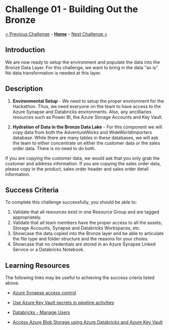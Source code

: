 # Challenge 01 - Building Out the Bronze

[< Previous Challenge](./Challenge-00.md) - **[Home](../README.md)** - [Next Challenge >](./Challenge-02.md)

## Introduction

We are now ready to setup the environment and populate the data into the Bronze Data Layer.  For this challenge, we want to bring in the data "as is".  No data transformation is needed at this layer.

## Description

1. __Environmental Setup__ - We need to setup the proper environment for the Hackathon. Thus, we need everyone on the team to have access to the Azure Synapse and Databricks environments. Also, any ancilliaries resources such as Power BI, the Azure Storage Accounts and Key Vault.

2. __Hydration of Data in the Bronze Data Lake__ - For this component we will copy data from both the AdventureWorks and WideWorldImporters database.  While there are many tables in these databases, we will ask the team to either concentrate on either the customer data or the sales order data.  There is no need to do both.

If you are copying the customer data, we would ask that you only grab the customer and address information.  If you are copying the sales order data, please copy in the product, sales order header and sales order detail information.   

## Success Criteria
To complete this challenge successfully, you should be able to:

1. Validate that all resources exist in one Resource Group and are tagged appropriately.
2. Validate that all team members have the proper access to all the assets; Storage Accounts, Synapse and Databricks Workspaces, etc.
3. Showcase the data copied into the Bronze layer and be able to articulate the file type and folder structure and the reasons for your choies.
4. Showcase that no credentials are stored in an Azure Synapse Linked Service or a Databricks Notebook.

## Learning Resources

The following links may be useful to achieving the success crieria listed above.

- [Azure Synapse access control](https://docs.microsoft.com/en-us/azure/synapse-analytics/security/synapse-workspace-access-control-overview) 

- [Use Azure Key Vault secrets in pipeline activities](https://docs.microsoft.com/en-us/azure/data-factory/how-to-use-azure-key-vault-secrets-pipeline-activities)

- [Databricks - Manage Users](https://learn.microsoft.com/en-us/azure/databricks/administration-guide/users-groups/users)

- [Access Azure Blob Storage using Azure Databricks and Azure Key Vault](https://learn.microsoft.com/en-us/azure/key-vault/general/integrate-databricks-blob-storage)


